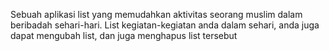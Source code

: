 Sebuah aplikasi list yang memudahkan aktivitas seorang muslim dalam beribadah sehari-hari. List kegiatan-kegiatan anda dalam sehari, anda juga dapat mengubah list, dan juga menghapus list tersebut
